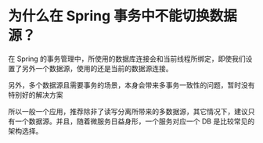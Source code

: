 # 为什么在 Spring 事务中不能切换数据源？

在 Spring 的事务管理中，所使用的数据库连接会和当前线程所绑定，即使我们设置了另外一个数据源，使用的还是当前的数据源连接。

另外，多个数据源且需要事务的场景，本身会带来多事务一致性的问题，暂时没有特别好的解决方案

所以一般一个应用，推荐除非了读写分离所带来的多数据源，其它情况下，建议只有一个数据源。并且，随着微服务日益身形，一个服务对应一个 DB 是比较常见的架构选择。